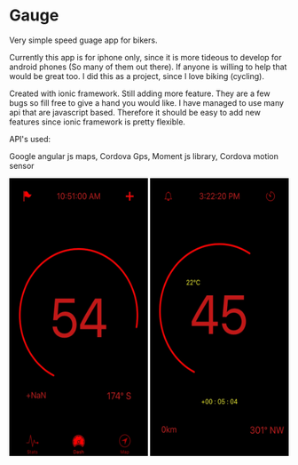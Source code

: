 # Gauge
Very simple speed guage app for bikers. 

Currently this app is for iphone only, since it is more tideous to develop for android phones (So many of them out there). 
If anyone is willing to help that would be great too. I did this as a project, since I love biking (cycling). 

Created with ionic framework. Still adding more feature. 
They are a few bugs so fill free to give a hand you would like. 
I have managed to use many api that are javascript based. 
Therefore it should be easy to add new features since ionic framework is pretty flexible. 




API's used: 

  Google angular js maps, 
  Cordova Gps, 
  Moment js library, 
  Cordova motion sensor




<img src="thumb_IMG_0010_1024.jpg" alt="alt text" width="250" height="500"> <img src="thumb_IMG_0071_1024.jpg" alt="alt text" width="250" height="500">
